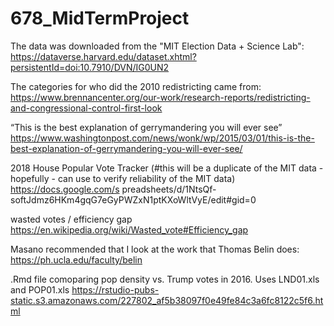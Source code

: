 # 678_MidTermProject

The data was downloaded from the "MIT Election Data + Science Lab":
https://dataverse.harvard.edu/dataset.xhtml?persistentId=doi:10.7910/DVN/IG0UN2

The categories for who did the 2010 redistricting came from:
https://www.brennancenter.org/our-work/research-reports/redistricting-and-congressional-control-first-look

“This is the best explanation of gerrymandering you will ever see”
https://www.washingtonpost.com/news/wonk/wp/2015/03/01/this-is-the-best-explanation-of-gerrymandering-you-will-ever-see/


2018 House Popular Vote Tracker (#this will be a duplicate of the MIT data - hopefully - can use to verify reliability of the MIT data)
https://docs.google.com/s	preadsheets/d/1NtsQf-softJdmz6HKm4gqG7eGyPWZxN1ptKXoWltVyE/edit#gid=0


wasted votes / efficiency gap
https://en.wikipedia.org/wiki/Wasted_vote#Efficiency_gap

Masano recommended that I look at the work that Thomas Belin does:
https://ph.ucla.edu/faculty/belin

.Rmd file comoparing pop density vs. Trump votes in 2016.  Uses LND01.xls and POP01.xls
https://rstudio-pubs-static.s3.amazonaws.com/227802_af5b38097f0e49fe84c3a6fc8122c5f6.html

